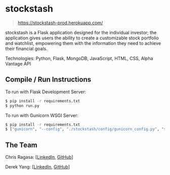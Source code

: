 # stockstash
> https://stockstash-prod.herokuapp.com/

stockstash is a Flask application designed for the individual investor; the application gives users the ability to create a customizable stock portfolio and watchlist, empowering them with the information they need to achieve their financial goals.

Technologies: Python, Flask, MongoDB, JavaScript, HTML, CSS, Alpha Vantage API

## Compile / Run Instructions
To run with Flask Development Server:
``` bash
$ pip install -r requirements.txt
$ python run.py
```

To run with Gunicorn WSGI Server:
```bash
$ pip install -r requirements.txt
$ ["gunicorn", "--config", "./stockstash/config/gunicorn_config.py", "stockstash:app"]
```


## The Team
Chris Ragasa:  [[LinkedIn](https://www.linkedin.com/in/cragasa/), [GitHub](https://github.com/chrisragasa)]

Derek Yang: [[LinkedIn](https://www.linkedin.com/in/yangd01234567/), [GitHub](https://github.com/yangd01234)]
